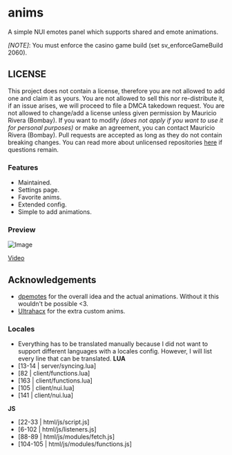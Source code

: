# anims
A simple NUI emotes panel which supports shared and emote animations.

*[NOTE]*: You must enforce the casino game build (set sv_enforceGameBuild 2060).

## LICENSE
This project does not contain a license, therefore you are not allowed to add one and claim it as yours. You are not allowed to sell this nor re-distribute it, if an issue arises, we will proceed to file a DMCA takedown request. You are not allowed to change/add a license unless given permission by Mauricio Rivera (Bombay). If you want to modify _(does not apply if you want to use it for personal purposes)_ or make an agreement, you can contact Mauricio Rivera (Bombay). Pull requests are accepted as long as they do not contain breaking changes. You can read more about unlicensed repositories [here](https://opensource.stackexchange.com/questions/1720/what-can-i-assume-if-a-publicly-published-project-has-no-license) if questions remain.

### Features
- Maintained.
- Settings page.
- Favorite anims.
- Extended config.
- Simple to add animations.

### Preview
![Image](https://i.imgur.com/rZdEX9C.png)

[Video](https://youtu.be/Gvf9gW8KUdg)


## Acknowledgements
- [dpemotes](https://github.com/andristum/dpemotes) for the overall idea and the actual animations. Without it this wouldn't be possible <3.
- [Ultrahacx](https://github.com/ultrahacx) for the extra custom anims.

### Locales
- Everything has to be translated manually because I did not want to support different languages with a locales config. However, I will list every line that can be translated.
**LUA**
- [13-14 | server/syncing.lua]
- [82 | client/functions.lua]
- [163 | client/functions.lua]
- [105 | client/nui.lua]
- [141 | client/nui.lua]

**JS**
- [22-33 | html/js/script.js]
- [6-102 | html/js/listeners.js]
- [88-89 | html/js/modules/fetch.js]
- [104-105 | html/js/modules/functions.js]